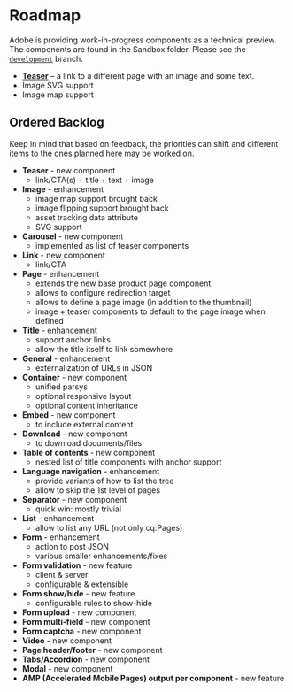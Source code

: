 # Roadmap

Adobe is providing work-in-progress components as a technical preview. The components are found in the Sandbox folder. Please see the [`development`](https://github.com/Adobe-Marketing-Cloud/aem-core-wcm-components/tree/development) branch.

* **[Teaser](https://github.com/Adobe-Marketing-Cloud/aem-core-wcm-components/tree/development/content/src/content/jcr_root/apps/core/wcm/sandbox/components/teaser/v1/teaser)** – a link to a different page with an image and some text.
* Image SVG support
* Image map support

## Ordered Backlog

Keep in mind that based on feedback, the priorities can shift and different items to the ones planned here may be worked on.

* **Teaser** - new component
  * link/CTA(s) + title + text + image
* **Image** - enhancement
  * image map support brought back
  * image flipping support brought back
  * asset tracking data attribute
  * SVG support
* **Carousel** - new component
  * implemented as list of teaser components
* **Link** - new component
  * link/CTA
* **Page** - enhancement
  * extends the new base product page component
  * allows to configure redirection target
  * allows to define a page image (in addition to the thumbnail)
  * image + teaser components to default to the page image when defined
* **Title** - enhancement
  * support anchor links
  * allow the title itself to link somewhere
* **General** - enhancement
  * externalization of URLs in JSON
* **Container** - new component
  * unified parsys
  * optional responsive layout
  * optional content inheritance
* **Embed** - new component
  * to include external content
* **Download** - new component
  * to download documents/files
* **Table of contents** - new component
  * nested list of title components with anchor support
* **Language navigation** - enhancement
  * provide variants of how to list the tree
  * allow to skip the 1st level of pages
* **Separator** - new component
  * quick win: mostly trivial
* **List** - enhancement
  * allow to list any URL (not only cq:Pages)
* **Form** - enhancement
  * action to post JSON
  * various smaller enhancements/fixes
* **Form validation** - new feature
  * client &amp; server
  * configurable &amp; extensible
* **Form show/hide** - new feature
  * configurable rules to show-hide
* **Form upload** - new component
* **Form multi-field** - new component
* **Form captcha** - new component
* **Video** - new component
* **Page header/footer** - new component
* **Tabs/Accordion** - new component
* **Modal** - new component
* **AMP (Accelerated Mobile Pages) output per component** - new feature
